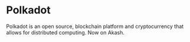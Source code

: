 # Polkadot

Polkadot is an open source, blockchain platform and cryptocurrency that allows for distributed computing. Now on Akash.
